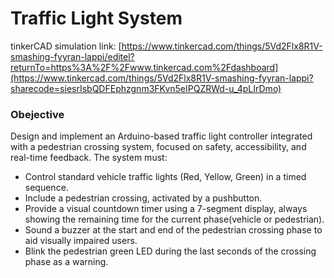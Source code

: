 # Traffic Light System

tinkerCAD simulation link: [https://www.tinkercad.com/things/5Vd2Flx8R1V-smashing-fyyran-lappi/editel?returnTo=https%3A%2F%2Fwww.tinkercad.com%2Fdashboard](https://www.tinkercad.com/things/5Vd2Flx8R1V-smashing-fyyran-lappi?sharecode=siesrIsbQDFEphzgnm3FKvn5eIPQZRWd-u_4pLIrDmo)

### Obejective

Design and implement an Arduino-based traffic light controller integrated with a pedestrian crossing system, focused on safety, accessibility, and real-time feedback. The system must:
- Control standard vehicle traffic lights (Red, Yellow, Green) in a timed sequence.
- Include a pedestrian crossing, activated by a pushbutton.
- Provide a visual countdown timer using a 7-segment display, always showing the remaining time for the current phase(vehicle or pedestrian).
- Sound a buzzer at the start and end of the pedestrian crossing phase to aid visually impaired users.
- Blink the pedestrian green LED during the last seconds of the crossing phase as a warning.
